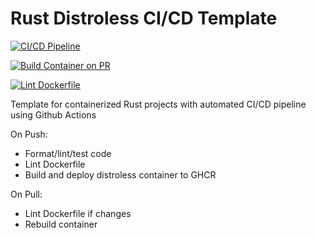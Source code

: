 # Rust Distroless CI/CD Template

[![CI/CD Pipeline](https://github.com/athletedecoded/rust-distro-cicd/actions/workflows/deploy.yml/badge.svg)](https://github.com/athletedecoded/rust-distro-cicd/actions/workflows/deploy.yml)

[![Build Container on PR](https://github.com/athletedecoded/rust-distro-cicd/actions/workflows/build_container.yml/badge.svg)](https://github.com/athletedecoded/rust-distro-cicd/actions/workflows/build_container.yml)

[![Lint Dockerfile](https://github.com/athletedecoded/rust-distro-cicd/actions/workflows/lint_dockerfile.yml/badge.svg)](https://github.com/athletedecoded/rust-distro-cicd/actions/workflows/lint_dockerfile.yml)

Template for containerized Rust projects with automated CI/CD pipeline using Github Actions

On Push:
* Format/lint/test code
* Lint Dockerfile
* Build and deploy distroless container to GHCR

On Pull:
* Lint Dockerfile if changes
* Rebuild container

